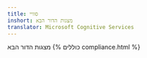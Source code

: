 ```yaml
---
title: סוויי
inshort: מצגות הדור הבא
translator: Microsoft Cognitive Services
---
```


מצגות הדור הבא
{% כוללים compliance.html %}

